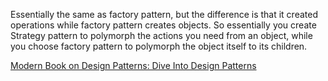 Essentially the same as factory pattern, but the difference is that it created operations while factory pattern creates objects.
So essentially you create Strategy pattern to polymorph the actions you need from an object, while you choose factory pattern to polymorph the object itself to its children.

[Modern Book on Design Patterns: Dive Into Design Patterns](https://refactoring.guru/design-patterns/strategy#:~:text=The%20Strategy%20pattern%20suggests%20that,to%20one%20of%20the%20strategies.)